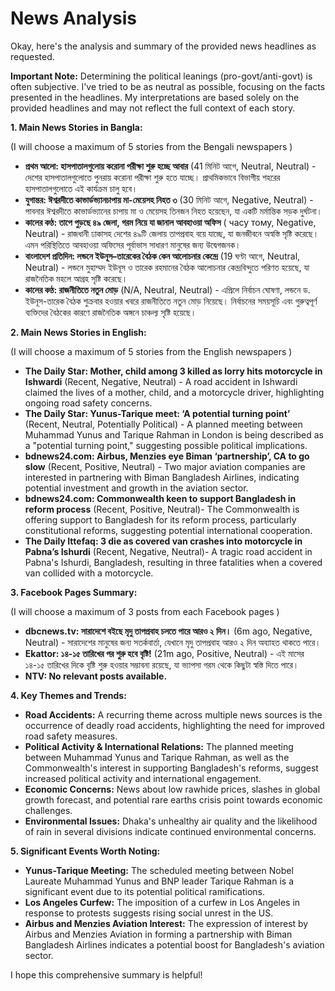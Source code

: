 # News Analysis

Okay, here's the analysis and summary of the provided news headlines as requested.

**Important Note:** Determining the political leanings (pro-govt/anti-govt) is often subjective. I've tried to be as neutral as possible, focusing on the facts presented in the headlines. My interpretations are based solely on the provided headlines and may not reflect the full context of each story.
 
**1. Main News Stories in Bangla:**

(I will choose a maximum of 5 stories from the Bengali newspapers )

*   **প্রথম আলো: হাসপাতালগুলোয় করোনা পরীক্ষা শুরু হচ্ছে আবার** (41 মিনিট আগে, Neutral, Neutral) - দেশের হাসপাতালগুলোতে পুনরায় করোনা পরীক্ষা শুরু হতে যাচ্ছে। প্রাথমিকভাবে বিভাগীয় শহরের হাসপাতালগুলোতে এই কার্যক্রম চালু হবে।
*   **যুগান্তর: ঈশ্বরদীতে কাভার্ডভ্যানচাপায় মা-মেয়েসহ নিহত ৩** (30 মিনিট আগে, Negative, Neutral) - পাবনার ঈশ্বরদীতে কাভার্ডভ্যানের চাপায় মা ও মেয়েসহ তিনজন নিহত হয়েছেন, যা একটি মর্মান্তিক সড়ক দুর্ঘটনা।
*   **কালের কণ্ঠ: তাপে পুড়ছে ৪৯ জেলা, গরম নিয়ে যা জানাল আবহাওয়া অফিস** ( часу тому, Negative, Neutral) - রাজধানী ঢাকাসহ দেশের ৪৯টি জেলায় তাপপ্রবাহ বয়ে যাচ্ছে, যা জনজীবনে অস্বস্তি সৃষ্টি করেছে। এমন পরিস্থিতিতে আবহাওয়া অফিসের পূর্বাভাস সাধারণ মানুষের জন্য উদ্বেগজনক।
*   **বাংলাদেশ প্রতিদিন: লন্ডনে ইউনূস–তারেকের বৈঠক কেন আলোচনার কেন্দ্রে** (19 ঘণ্টা আগে, Neutral, Neutral) - লন্ডনে মুহাম্মদ ইউনূস ও তারেক রহমানের বৈঠক আলোচনার কেন্দ্রবিন্দুতে পরিণত হয়েছে, যা রাজনৈতিক মহলে আগ্রহ সৃষ্টি করেছে।
*  **কালের কণ্ঠ: রাজনীতিতে নতুন মোড়** (N/A, Neutral, Neutral) - এপ্রিলে নির্বাচন ঘোষণা, লন্ডনে ড. ইউনূস-তারেক বৈঠক শুক্রবার হওয়ার খবরে রাজনীতিতে নতুন মোড় নিয়েছে। নির্বাচনের সময়সূচি এবং গুরুত্বপূর্ণ ব্যক্তিদের বৈঠকের কারণে রাজনৈতিক অঙ্গনে চাঞ্চল্য সৃষ্টি হয়েছে।

**2. Main News Stories in English:**

(I will choose a maximum of 5 stories from the English newspapers )

*   **The Daily Star: Mother, child among 3 killed as lorry hits motorcycle in Ishwardi** (Recent, Negative, Neutral) -  A road accident in Ishwardi claimed the lives of a mother, child, and a motorcycle driver, highlighting ongoing road safety concerns.
*   **The Daily Star: Yunus-Tarique meet: ‘A potential turning point’** (Recent, Neutral, Potentially Political) - A planned meeting between Muhammad Yunus and Tarique Rahman in London is being described as a "potential turning point," suggesting possible political implications.
*   **bdnews24.com: Airbus, Menzies eye Biman ‘partnership’, CA to go slow** (Recent, Positive, Neutral) - Two major aviation companies are interested in partnering with Biman Bangladesh Airlines, indicating potential investment and growth in the aviation sector.
*  **bdnews24.com: Commonwealth keen to support Bangladesh in reform process** (Recent, Positive, Neutral)- The Commonwealth is offering support to Bangladesh for its reform process, particularly constitutional reforms, suggesting potential international cooperation.
*   **The Daily Ittefaq: 3 die as covered van crashes into motorcycle in Pabna’s Ishurdi** (Recent, Negative, Neutral)- A tragic road accident in Pabna's Ishurdi, Bangladesh, resulting in three fatalities when a covered van collided with a motorcycle.

**3. Facebook Pages Summary:**

(I will choose a maximum of 3 posts from each Facebook pages )

*   **dbcnews.tv: সারাদেশে বইছে মৃদু তাপপ্রবাহ চলতে পারে আরও ২ দিন।** (6m ago, Negative, Neutral) - সারাদেশের মানুষের জন্য সতর্কবার্তা, যেখানে মৃদু তাপপ্রবাহ আরও ২ দিন অব্যাহত থাকতে পারে।
*   **Ekattor: ১৪-১৫ তারিখের পর শুরু হবে বৃষ্টি!** (21m ago, Positive, Neutral) - এই মাসের ১৪-১৫ তারিখের দিকে বৃষ্টি শুরু হওয়ার সম্ভাবনা রয়েছে, যা ভ্যাপসা গরম থেকে কিছুটা স্বস্তি দিতে পারে।
*  **NTV: No relevant posts available.**

**4. Key Themes and Trends:**

*   **Road Accidents:** A recurring theme across multiple news sources is the occurrence of deadly road accidents, highlighting the need for improved road safety measures.
*   **Political Activity & International Relations:** The planned meeting between Muhammad Yunus and Tarique Rahman, as well as the Commonwealth's interest in supporting Bangladesh's reforms, suggest increased political activity and international engagement.
*  **Economic Concerns:** News about low rawhide prices, slashes in global growth forecast, and potential rare earths crisis point towards economic challenges.
*   **Environmental Issues:** Dhaka's unhealthy air quality and the likelihood of rain in several divisions indicate continued environmental concerns.

**5. Significant Events Worth Noting:**

*   **Yunus-Tarique Meeting:** The scheduled meeting between Nobel Laureate Muhammad Yunus and BNP leader Tarique Rahman is a significant event due to its potential political ramifications.
*   **Los Angeles Curfew:** The imposition of a curfew in Los Angeles in response to protests suggests rising social unrest in the US.
*   **Airbus and Menzies Aviation Interest:** The expression of interest by Airbus and Menzies Aviation in forming a partnership with Biman Bangladesh Airlines indicates a potential boost for Bangladesh's aviation sector.

I hope this comprehensive summary is helpful!
